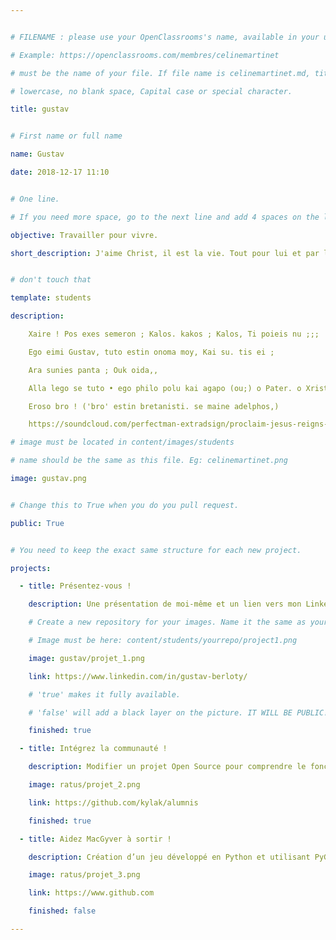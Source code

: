 ```yaml
---


# FILENAME : please use your OpenClassrooms's name, available in your url.

# Example: https://openclassrooms.com/membres/celinemartinet

# must be the name of your file. If file name is celinemartinet.md, title is celinemartinet.

# lowercase, no blank space, Capital case or special character.

title: gustav


# First name or full name

name: Gustav

date: 2018-12-17 11:10


# One line.

# If you need more space, go to the next line and add 4 spaces on the left, as in 'description'.

objective: Travailler pour vivre.

short_description: J'aime Christ, il est la vie. Tout pour lui et par lui.


# don't touch that

template: students

description:

    Xaire ! Pos exes semeron ; Kalos. kakos ; Kalos, Ti poieis nu ;;;

    Ego eimi Gustav, tuto estin onoma moy, Kai su. tis ei ;

    Ara sunies panta ; Ouk oida,,

    Alla lego se tuto • ego philo polu kai agapo (ou;) o Pater. o Xristos,

    Eroso bro ! ('bro' estin bretanisti. se maine adelphos,)

    https://soundcloud.com/perfectman-extradsign/proclaim-jesus-reigns-forever

# image must be located in content/images/students

# name should be the same as this file. Eg: celinemartinet.png

image: gustav.png


# Change this to True when you do you pull request.

public: True


# You need to keep the exact same structure for each new project.

projects:

  - title: Présentez-vous !

    description: Une présentation de moi-même et un lien vers mon LinkedIn.

    # Create a new repository for your images. Name it the same as your nickname and profile picture.

    # Image must be here: content/students/yourrepo/project1.png

    image: gustav/projet_1.png

    link: https://www.linkedin.com/in/gustav-berloty/

    # 'true' makes it fully available.

    # 'false' will add a black layer on the picture. IT WILL BE PUBLIC!

    finished: true

  - title: Intégrez la communauté !

    description: Modifier un projet Open Source pour comprendre le fonctionnement de Git, de Github et des pull requests. 

    image: ratus/projet_2.png

    link: https://github.com/kylak/alumnis

    finished: true

  - title: Aidez MacGyver à sortir !

    description: Création d’un jeu développé en Python et utilisant PyGame.

    image: ratus/projet_3.png

    link: https://www.github.com

    finished: false

---
```

